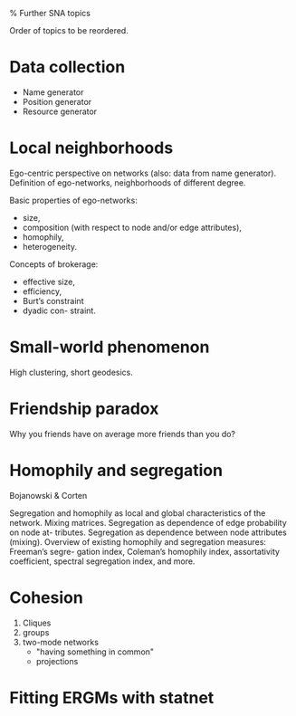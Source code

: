 % Further SNA topics



Order of topics to be reordered.


# Data collection

* Name generator
* Position generator
* Resource generator


# Local neighborhoods

Ego-centric perspective on networks (also: data from name generator).
Definition of ego-networks, neighborhoods of different degree. 

Basic properties of ego-networks:

* size, 
* composition (with respect to node and/or edge attributes),
* homophily, 
* heterogeneity. 

Concepts of brokerage:

* effective size,
* efficiency,
* Burt’s constraint
* dyadic con- straint.





# Small-world phenomenon

High clustering, short geodesics.



# Friendship paradox

Why you friends have on average more friends than you do?



# Homophily and segregation

Bojanowski & Corten

Segregation and homophily as local and global characteristics of the network.
Mixing matrices. Segregation as dependence of edge probability on node at-
tributes.  Segregation as dependence between node attributes (mixing). Overview
of existing homophily and segregation measures: Freeman’s segre- gation index,
Coleman’s homophily index, assortativity coefficient, spectral segregation
index, and more.



# Cohesion

1. Cliques
2. groups
3. two-mode networks
	* "having something in common"
	* projections


# Fitting ERGMs with statnet
